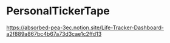 # PersonalTickerTape
https://absorbed-pea-3ec.notion.site/Life-Tracker-Dashboard-a2f889a867bc4b67a73d3cae1c2ffd13
